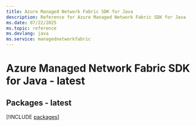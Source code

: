 ```yaml
---
title: Azure Managed Network Fabric SDK for Java
description: Reference for Azure Managed Network Fabric SDK for Java
ms.date: 07/22/2025
ms.topic: reference
ms.devlang: java
ms.service: managednetworkfabric
---
```

# Azure Managed Network Fabric SDK for Java - latest
## Packages - latest
[!INCLUDE [packages](managed-network-fabric-index.md)]